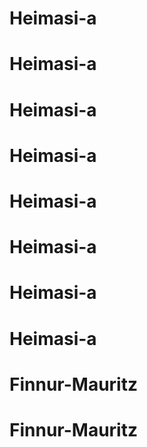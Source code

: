 # Heimasi-a
# Heimasi-a
# Heimasi-a
# Heimasi-a
# Heimasi-a
# Heimasi-a
# Heimasi-a
# Heimasi-a
# Finnur-Mauritz
# Finnur-Mauritz
